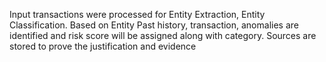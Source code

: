 Input transactions were processed for Entity Extraction, Entity Classification. Based on Entity Past history, transaction, anomalies are identified and risk score will be assigned along with category. Sources are stored to prove the justification and evidence
